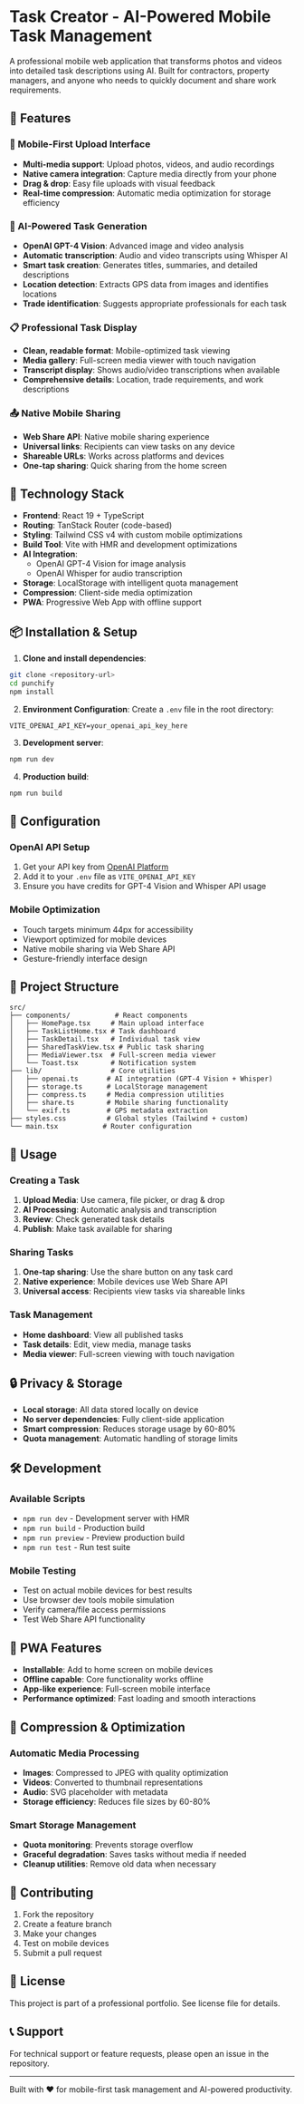 # Task Creator - AI-Powered Mobile Task Management

A professional mobile web application that transforms photos and videos into detailed task descriptions using AI. Built for contractors, property managers, and anyone who needs to quickly document and share work requirements.

## 🌟 Features

### 📱 Mobile-First Upload Interface
- **Multi-media support**: Upload photos, videos, and audio recordings
- **Native camera integration**: Capture media directly from your phone
- **Drag & drop**: Easy file uploads with visual feedback
- **Real-time compression**: Automatic media optimization for storage efficiency

### 🤖 AI-Powered Task Generation
- **OpenAI GPT-4 Vision**: Advanced image and video analysis
- **Automatic transcription**: Audio and video transcripts using Whisper AI
- **Smart task creation**: Generates titles, summaries, and detailed descriptions
- **Location detection**: Extracts GPS data from images and identifies locations
- **Trade identification**: Suggests appropriate professionals for each task

### 📋 Professional Task Display
- **Clean, readable format**: Mobile-optimized task viewing
- **Media gallery**: Full-screen media viewer with touch navigation
- **Transcript display**: Shows audio/video transcriptions when available
- **Comprehensive details**: Location, trade requirements, and work descriptions

### 📤 Native Mobile Sharing
- **Web Share API**: Native mobile sharing experience
- **Universal links**: Recipients can view tasks on any device
- **Shareable URLs**: Works across platforms and devices
- **One-tap sharing**: Quick sharing from the home screen

## 🚀 Technology Stack

- **Frontend**: React 19 + TypeScript
- **Routing**: TanStack Router (code-based)
- **Styling**: Tailwind CSS v4 with custom mobile optimizations
- **Build Tool**: Vite with HMR and development optimizations
- **AI Integration**: 
  - OpenAI GPT-4 Vision for image analysis
  - OpenAI Whisper for audio transcription
- **Storage**: LocalStorage with intelligent quota management
- **Compression**: Client-side media optimization
- **PWA**: Progressive Web App with offline support

## 📦 Installation & Setup

1. **Clone and install dependencies**:
```bash
git clone <repository-url>
cd punchify
npm install
```

2. **Environment Configuration**:
Create a `.env` file in the root directory:
```env
VITE_OPENAI_API_KEY=your_openai_api_key_here
```

3. **Development server**:
```bash
npm run dev
```

4. **Production build**:
```bash
npm run build
```

## 🔧 Configuration

### OpenAI API Setup
1. Get your API key from [OpenAI Platform](https://platform.openai.com/api-keys)
2. Add it to your `.env` file as `VITE_OPENAI_API_KEY`
3. Ensure you have credits for GPT-4 Vision and Whisper API usage

### Mobile Optimization
- Touch targets minimum 44px for accessibility
- Viewport optimized for mobile devices
- Native mobile sharing via Web Share API
- Gesture-friendly interface design

## 📁 Project Structure

```
src/
├── components/           # React components
│   ├── HomePage.tsx     # Main upload interface
│   ├── TaskListHome.tsx # Task dashboard
│   ├── TaskDetail.tsx   # Individual task view
│   ├── SharedTaskView.tsx # Public task sharing
│   ├── MediaViewer.tsx  # Full-screen media viewer
│   └── Toast.tsx        # Notification system
├── lib/                 # Core utilities
│   ├── openai.ts       # AI integration (GPT-4 Vision + Whisper)
│   ├── storage.ts      # LocalStorage management
│   ├── compress.ts     # Media compression utilities
│   ├── share.ts        # Mobile sharing functionality
│   └── exif.ts         # GPS metadata extraction
├── styles.css          # Global styles (Tailwind + custom)
└── main.tsx           # Router configuration
```

## 🎯 Usage

### Creating a Task
1. **Upload Media**: Use camera, file picker, or drag & drop
2. **AI Processing**: Automatic analysis and transcription
3. **Review**: Check generated task details
4. **Publish**: Make task available for sharing

### Sharing Tasks
1. **One-tap sharing**: Use the share button on any task card
2. **Native experience**: Mobile devices use Web Share API
3. **Universal access**: Recipients view tasks via shareable links

### Task Management
- **Home dashboard**: View all published tasks
- **Task details**: Edit, view media, manage tasks
- **Media viewer**: Full-screen viewing with touch navigation

## 🔒 Privacy & Storage

- **Local storage**: All data stored locally on device
- **No server dependencies**: Fully client-side application
- **Smart compression**: Reduces storage usage by 60-80%
- **Quota management**: Automatic handling of storage limits

## 🛠️ Development

### Available Scripts
- `npm run dev` - Development server with HMR
- `npm run build` - Production build
- `npm run preview` - Preview production build
- `npm run test` - Run test suite

### Mobile Testing
- Test on actual mobile devices for best results
- Use browser dev tools mobile simulation
- Verify camera/file access permissions
- Test Web Share API functionality

## 📱 PWA Features

- **Installable**: Add to home screen on mobile devices
- **Offline capable**: Core functionality works offline
- **App-like experience**: Full-screen mobile interface
- **Performance optimized**: Fast loading and smooth interactions

## 🔄 Compression & Optimization

### Automatic Media Processing
- **Images**: Compressed to JPEG with quality optimization
- **Videos**: Converted to thumbnail representations
- **Audio**: SVG placeholder with metadata
- **Storage efficiency**: Reduces file sizes by 60-80%

### Smart Storage Management
- **Quota monitoring**: Prevents storage overflow
- **Graceful degradation**: Saves tasks without media if needed
- **Cleanup utilities**: Remove old data when necessary

## 🤝 Contributing

1. Fork the repository
2. Create a feature branch
3. Make your changes
4. Test on mobile devices
5. Submit a pull request

## 📄 License

This project is part of a professional portfolio. See license file for details.

## 📞 Support

For technical support or feature requests, please open an issue in the repository.

---

Built with ❤️ for mobile-first task management and AI-powered productivity.